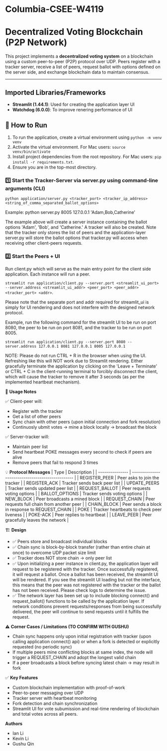 # Columbia-CSEE-W4119

# Decentralized Voting Blockchain (P2P Network)

This project implements a **decentralized voting system** on a blockchain using a custom peer-to-peer (P2P) protocol over UDP. Peers register with a tracker server, receive a list of peers, request ballot with options defined on the server side, and exchange blockchain data to maintain consensus.

---

## Imported Libraries/Frameworks

- **Streamlit (1.44.1)**: Used for creating the application layer UI
- **Watchdog (6.0.0)**: To improve renering performance of UI

## 🚀 How to Run

1. To run the application, create a virtual environment using `python -m venv venv`
2. Activate the virtual environment. For Mac users: `source venv/bin/activate`
3. Install project dependencies from the root repository. For Mac users: `pip install -r requirements.txt`.
4. Ensure you are in the top-most directory.

### 1️⃣ Start the Tracker-Server via server.py using command-line arguments (CLI)

`python application/server.py <tracker_port> <tracker_ip_address> <string_of_comma_separated_ballot_options>`

Example: python server.py 8005 127.0.0.1 'Adam,Bob,Catherine'

The example above will create a server instance containing the ballot options 'Adam', 'Bob', and 'Catherine.' A tracker will also be created. Note that the tracker only stores the list of peers and the application-layer server.py will store the ballot options that tracker.py will access when receiving other client-peers requests.

### 2️⃣ Start the Peers + UI

Run client.py which will serve as the main entry point for the client side application. Each instance will run a peer.

`streamlit run application/client.py --server.port <streamlit_ui_port> --server.address <streamlit_ui_addr> <peer_port> <peer_addr> <tracker_port> <addr>`.

Please note that the separate port and addr required for streamlit_ui is simply for UI rendering and does not interfere with the designed network protocol.

Example, run the following command for the streamlit UI to be run on port 8080, the peer to be run on port 8081, and the tracker to be run on port 8005.

`streamlit run application/client.py --server.port 8080 --server.address 127.0.0.1 8081 127.0.0.1 8005 127.0.0.1`

NOTE: Please do not run CTRL + R in the browser when using the UI. Refreshing like this will NOT work due to Streamlit rendering. Either gracefully terminate the application by clicking on the 'Leave + Terminate' or CTRL + C in the client-running terminal to forcibly disconnect the client, which will cause the tracker to remove it after 3 seconds (as per the implemented heartbeat mechanism).

📝 **Usage Notes**

✅ Client-peer will:

- Register with the tracker
- Get a list of other peers
- Sync chain with other peers (upon initial connection and fork resolution)
- Continuosly ubmit votes → mine a block locally → broadcast the block

✅ Server-tracker will:

- Maintain peer list
- Send heartbeat POKE messages every second to check if peers are alive
- Remove peers that fail to respond 3 times

💡 **Protocol Messages**
| Type | Description |
| --------------- | ------------------------------------------------ |
| REGISTER_PEER | Peer asks to join the tracker |
| REGISTER_ACK | Tracker sends back peer list |
| UPDATE_PEERS | Tracker sends updated peer list |
| REQUEST_BALLOT | Peer requests voting options |
| BALLOT_OPTIONS | Tracker sends voting options |
| NEW_BLOCK | Peer broadcasts a mined block |
| REQUEST_CHAIN | Peer requests full chain from another peer |
| CHAIN_BLOCK | Peer sends a block in response to REQUEST_CHAIN |
| POKE | Tracker heartbeats to check peer liveness |
| POKE-ACK | Peer replies to heartbeat |
| LEAVE_PEER | Peer gracefully leaves the network |

🏗️ **Design**

- ✅ Peers store and broadcast individual blocks
- ✅ Chain sync is block-by-block transfer (rather than entire chain at once) to overcome UDP packet size limit
- ✅ Tracker does NOT store chain → only peer list
- ✅ Upon initializing a peer instance in client.py, the application layer will request to be registered with the tracker. Once successfully registered, it will request a ballot. Once a ballot has been received, the streamlit UI will be rendered. If you see the streamlit UI loading but not the interface, this means that the peer was not registered with the tracker or the ballot has not been received. Please check logs to determine the issue.
- ✅ The network layer has been set up to include blocking connect() and request_ballot() functions to be called by the application layer. If network conditions prevent requests/responses from being successfully delivered, the peer will continue to send requests until it fulfills the request.

⚠️ **Corner Cases / Limitations (TO CONFIRM WITH GUSHU)**

- Chain sync happens only upon initial registration with tracker (upon calling application connect() api) or when a fork is detected or explicitly requested (no periodic sync)
- If multiple peers mine conflicting blocks at same index, the node will trigger a REQUEST_CHAIN and adopt the longest valid chain
- If a peer broadcasts a block before syncing latest chain → may result in fork

✅ **Key Features**

- Custom blockchain implementation with proof-of-work
- Peer-to-peer messaging over UDP
- Tracker server with heartbeat monitoring
- Fork detection and chain synchronization
- Streamlit UI for vote subumission and real-time rendering of blockchain and total votes across all peers.

**Authors**

- Ian Li
- Kevin Li
- Gushu Qin
